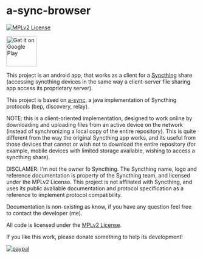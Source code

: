 # a-sync-browser

[![MPLv2 License](https://img.shields.io/badge/license-MPLv2-blue.svg?style=flat-square)](https://www.mozilla.org/MPL/2.0/)

[<img alt="Get it on Google Play" src="https://play.google.com/intl/en_us/badges/images/generic/en_badge_web_generic.png" height="80">](https://play.google.com/store/apps/details?id=it.anyplace.syncbrowser)

This project is an android app, that works as a client for a [Syncthing][1] share (accessing syncthing devices in the same way a client-server file sharing app access its proprietary server). 

This project is based on [a-sync][2], a java implementation of Syncthing protocols (bep, discovery, relay). 

NOTE: this is a client-oriented implementation, designed to work online by downloading and uploading files from an active device on the network (instead of synchronizing a local copy of the entire repository). This is quite different from the way the original Syncthing app works, and its useful from those devices that cannot or wish not to download the entire repository (for example, mobile devices with limited storage available, wishing to access a syncthing share).

DISCLAMER: I'm not the owner fo Syncthing. The Syncthing name, logo and reference documentation is property of the Syncthing team, and licensed under the MPLv2 License. This project is not affiliated with Syncthing, and uses its public avaliable documentation and protocol specification as a reference to implement protocol compatibility.

Documentation is non-existing as know, if you have any question feel free to contact the developer (me).

All code is licensed under the [MPLv2 License][3].

If you like this work, please donate something to help its development!

[![paypal](https://www.paypalobjects.com/en_US/i/btn/btn_donateCC_LG.gif)](https://www.paypal.com/cgi-bin/webscr?cmd=_s-xclick&hosted_button_id=FVB93HNCH5NL8)

[1]: https://syncthing.net/
[2]: https://github.com/davide-imbriaco/a-sync
[3]: https://github.com/davide-imbriaco/a-sync-browser/blob/master/LICENSE
[4]: https://play.google.com/store/apps/details?id=it.anyplace.syncbrowser
